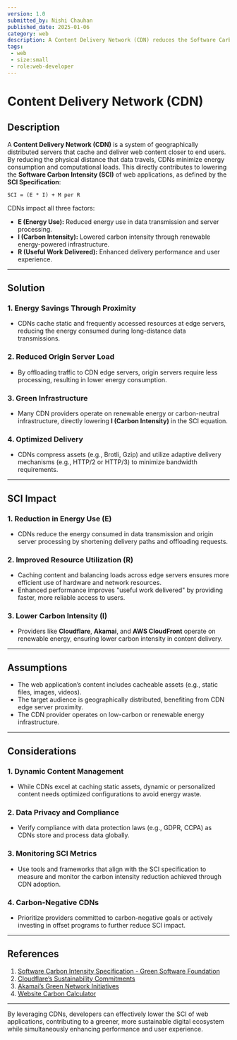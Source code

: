 ```yaml
---
version: 1.0
submitted_by: Nishi Chauhan
published_date: 2025-01-06
category: web
description: A Content Delivery Network (CDN) reduces the Software Carbon Intensity (SCI) of web applications by minimizing energy consumption through cached content delivery closer to users and leveraging renewable energy-powered infrastructure. This enhances performance, lowers latency, and promotes sustainable digital ecosystems.
tags: 
 - web
 - size:small
 - role:web-developer
---
```


# Content Delivery Network (CDN)

## Description
A **Content Delivery Network (CDN)** is a system of geographically distributed servers that cache and deliver web content closer to end users. By reducing the physical distance that data travels, CDNs minimize energy consumption and computational loads. This directly contributes to lowering the **Software Carbon Intensity (SCI)** of web applications, as defined by the **SCI Specification**:

`SCI = (E * I) + M per R`  

CDNs impact all three factors:  
- **E (Energy Use):** Reduced energy use in data transmission and server processing.  
- **I (Carbon Intensity):** Lowered carbon intensity through renewable energy-powered infrastructure.  
- **R (Useful Work Delivered):** Enhanced delivery performance and user experience.  

---

## Solution
### 1. Energy Savings Through Proximity
- CDNs cache static and frequently accessed resources at edge servers, reducing the energy consumed during long-distance data transmissions.

### 2. Reduced Origin Server Load
- By offloading traffic to CDN edge servers, origin servers require less processing, resulting in lower energy consumption.

### 3. Green Infrastructure
- Many CDN providers operate on renewable energy or carbon-neutral infrastructure, directly lowering **I (Carbon Intensity)** in the SCI equation.

### 4. Optimized Delivery
- CDNs compress assets (e.g., Brotli, Gzip) and utilize adaptive delivery mechanisms (e.g., HTTP/2 or HTTP/3) to minimize bandwidth requirements.

---

## SCI Impact
### 1. Reduction in Energy Use (E)
- CDNs reduce the energy consumed in data transmission and origin server processing by shortening delivery paths and offloading requests.

### 2. Improved Resource Utilization (R)
- Caching content and balancing loads across edge servers ensures more efficient use of hardware and network resources.  
- Enhanced performance improves "useful work delivered" by providing faster, more reliable access to users.

### 3. Lower Carbon Intensity (I)
- Providers like **Cloudflare**, **Akamai**, and **AWS CloudFront** operate on renewable energy, ensuring lower carbon intensity in content delivery.

---

## Assumptions
- The web application’s content includes cacheable assets (e.g., static files, images, videos).
- The target audience is geographically distributed, benefiting from CDN edge server proximity.
- The CDN provider operates on low-carbon or renewable energy infrastructure.

---

## Considerations
### 1. Dynamic Content Management
- While CDNs excel at caching static assets, dynamic or personalized content needs optimized configurations to avoid energy waste.

### 2. Data Privacy and Compliance
- Verify compliance with data protection laws (e.g., GDPR, CCPA) as CDNs store and process data globally.

### 3. Monitoring SCI Metrics
- Use tools and frameworks that align with the SCI specification to measure and monitor the carbon intensity reduction achieved through CDN adoption.

### 4. Carbon-Negative CDNs
- Prioritize providers committed to carbon-negative goals or actively investing in offset programs to further reduce SCI impact.

---

## References
1. [Software Carbon Intensity Specification - Green Software Foundation](https://greensoftware.foundation/projects/software-carbon-intensity)  
2. [Cloudflare’s Sustainability Commitments](https://www.cloudflare.com/sustainability/)  
3. [Akamai’s Green Network Initiatives](https://www.akamai.com/)  
4. [Website Carbon Calculator](https://www.websitecarbon.com/)

---

By leveraging CDNs, developers can effectively lower the SCI of web applications, contributing to a greener, more sustainable digital ecosystem while simultaneously enhancing performance and user experience.
